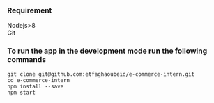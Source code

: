 ### Requirement
Nodejs>8 <br/>
Git

### To run the app in the development mode  run the following commands
`git clone git@github.com:etfaghaoubeid/e-commerce-intern.git `<br/>
`cd e-commerce-intern`<br/>
`npm install --save`<br/>
`npm start`


